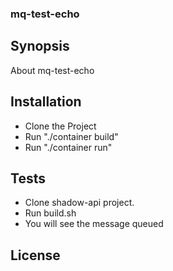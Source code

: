 ### mq-test-echo

## Synopsis

About mq-test-echo 

## Installation

- Clone the Project
- Run "./container build"
- Run "./container run"

## Tests

- Clone shadow-api project.
- Run build.sh
- You will see the message queued 

## License

